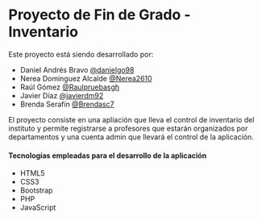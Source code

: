 # Proyecto de Fin de Grado - Inventario

Este proyecto está siendo desarrollado por:

* Daniel Andrés Bravo [@danielgo98](https://github.com/danielgo98)
* Nerea Dominguez Alcalde [@Nerea2610](https://github.com/Nerea2610)
* Raúl Gómez [@Raulpruebasgh](https://github.com/Raulpruebasgh)
* Javier Díaz [@javierdm92](https://github.com/javierdm92)
* Brenda Serafín [@Brendasc7](https://github.com/Brendasc7)

El proyecto consiste en una apliación que lleva el control de inventario del instituto y permite registrarse a profesores que estarán organizados por departamentos y una cuenta admin que llevará el control de la aplicación.

#### Tecnologías empleadas para el desarrollo de la aplicación
* HTML5
* CSS3
* Bootstrap
* PHP
* JavaScript
